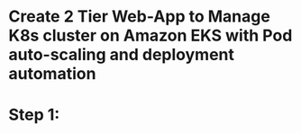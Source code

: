 # Create 2 Tier Web-App to Manage K8s cluster on Amazon EKS with Pod auto-scaling and deployment automation

# Step 1: 
